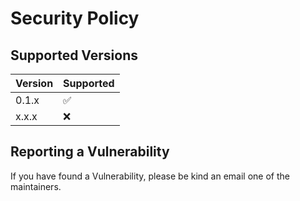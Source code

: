 # Security Policy

## Supported Versions

| Version | Supported          |
| ------- | ------------------ |
| 0.1.x   | :white_check_mark: |
| x.x.x   | :x:                |

## Reporting a Vulnerability

If you have found a Vulnerability, please be kind an email one of the maintainers.
